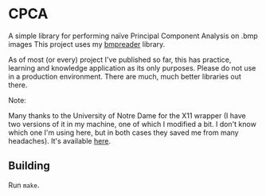 # CPCA
A simple library for performing naïve Principal Component Analysis on .bmp images
This project uses my [bmpreader](https://github.com/m3101/bmpreader) library.

As of most (or every) project I've published so far, this has practice, learning and knowledge application as its only purposes. Please do not use in a production environment. There are much, much better libraries out there.

Note:

Many thanks to the University of Notre Dame for the X11 wrapper (I have two versions of it in my machine, one of which I modified a bit. I don't know which one I'm using here, but in both cases they saved me from many headaches). It's available [here](https://www3.nd.edu/~dthain/courses/cse20211/fall2013/gfx/).

## Building

Run `make`.